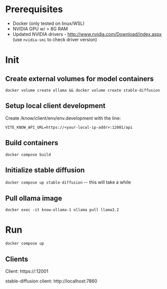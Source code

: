 # Prerequisites
-   Docker (only tested on linux/WSL)
-   NVIDIA GPU w/ > 8G RAM
-   Updated NVIDIA drivers -  http://www.nvidia.com/Download/index.aspx (use `nvidia-smi` to check driver version)
# Init
## Create external volumes for model containers
`docker volume create ollama && docker volume create stable-diffusion`
## Setup local client development
Create /know/client/env/env.development with the line:

`VITE_KNOW_API_URL=https://<your-local-ip-addr>:12001/api`
## Build containers
`docker compose build`
## Initialize stable diffusion
`docker compose up stable-diffusion` -- this will take a while
## Pull ollama image
`docker exec -it know-ollama-1 ollama pull llama3.2`
# Run
`docker compose up`
## Clients
Client: https://<your-local-ip-addr>:12001

stable-diffusion client: http://localhost:7860